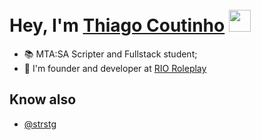 # Hey, I'm <a href="https://instagram.com/sousateew">Thiago Coutinho</a> <img src="https://cdn.discordapp.com/emojis/1013109071466995762.webp" width="35" style="margin-top: 10px;"/>

- 📚 MTA:SA Scripter and Fullstack student;
- 👔 I'm founder and developer at <a href="https://rioroleplay.com.br">RIO Roleplay</a>

## Know also
- [@strstg](https://www.github.com/strstg)

